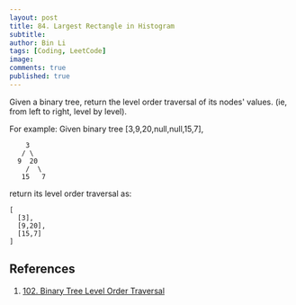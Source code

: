 ```yaml
---
layout: post
title: 84. Largest Rectangle in Histogram
subtitle:
author: Bin Li
tags: [Coding, LeetCode]
image: 
comments: true
published: true
---
```


Given a binary tree, return the level order traversal of its nodes' values. (ie, from left to right, level by level).

For example:
Given binary tree [3,9,20,null,null,15,7],
```
    3
   / \
  9  20
    /  \
   15   7
```
return its level order traversal as:
```
[
  [3],
  [9,20],
  [15,7]
]
```


## References
1. [102. Binary Tree Level Order Traversal](https://leetcode.com/problems/binary-tree-level-order-traversal/)